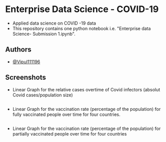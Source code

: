 
# Enterprise Data Science - COVID-19

- Applied data science on COVID -19 data
- This repository contains one python notebook i.e. "Enterprise data Science- Submission 1.ipynb".


## Authors

- [@Vipul111196](https://github.com/Vipul111196)



## Screenshots

- Linear Graph for the relative cases overtime of Covid infectors (absolut Covid cases/population size)

![]()

- Linear Graph for the vaccination rate (percentage of the population) for fully vaccinated people over time for four countries.

![]()

- Linear Graph for the vaccination rate (percentage of the population) for partially vaccinated people over time for four countries

![]()

